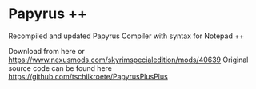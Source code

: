 # Papyrus ++
Recompiled and updated Papyrus Compiler with syntax for Notepad ++

Download from here or https://www.nexusmods.com/skyrimspecialedition/mods/40639
Original source code can be found here https://github.com/tschilkroete/PapyrusPlusPlus
